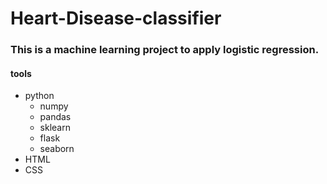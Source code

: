 <h1> Heart-Disease-classifier</h1>
<h3> This is a machine learning project to apply logistic regression. </h3>
<h4>tools</h4>
<ul>
 <li>
   python
    <ul>
     <li>numpy</li>
     <li>pandas</li>
     <li>sklearn</li>
     <li>flask</li>
     <li>seaborn</li>
    </ul>
 </li>
 <li>
   HTML
 </li>
 <li>
   CSS
 </li>
<ul>
 
